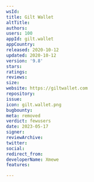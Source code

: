 ```yaml
---
wsId: 
title: Gilt Wallet
altTitle: 
authors: 
users: 100
appId: gilt.wallet
appCountry: 
released: 2020-10-12
updated: 2020-10-12
version: '9.8'
stars: 
ratings: 
reviews: 
size: 
website: https://giltwallet.com
repository: 
issue: 
icon: gilt.wallet.png
bugbounty: 
meta: removed
verdict: fewusers
date: 2023-05-17
signer: 
reviewArchive: 
twitter: 
social: 
redirect_from: 
developerName: Xmewe
features: 

---
```


